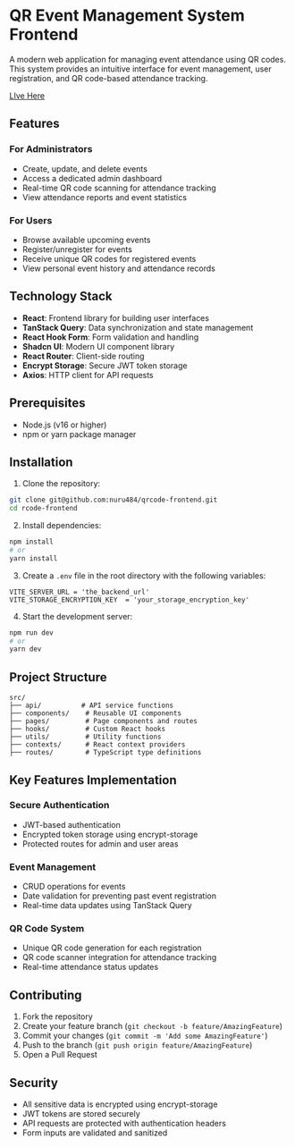 # QR Event Management System Frontend

A modern web application for managing event attendance using QR codes. This system provides an intuitive interface for event management, user registration, and QR code-based attendance tracking.

[LIve Here](https://qrcode-frontend-lovat.vercel.app)

## Features

### For Administrators

- Create, update, and delete events
- Access a dedicated admin dashboard
- Real-time QR code scanning for attendance tracking
- View attendance reports and event statistics

### For Users

- Browse available upcoming events
- Register/unregister for events
- Receive unique QR codes for registered events
- View personal event history and attendance records

## Technology Stack

- **React**: Frontend library for building user interfaces
- **TanStack Query**: Data synchronization and state management
- **React Hook Form**: Form validation and handling
- **Shadcn UI**: Modern UI component library
- **React Router**: Client-side routing
- **Encrypt Storage**: Secure JWT token storage
- **Axios**: HTTP client for API requests

## Prerequisites

- Node.js (v16 or higher)
- npm or yarn package manager

## Installation

1. Clone the repository:

```bash
git clone git@github.com:nuru484/qrcode-frontend.git
cd rcode-frontend
```

2. Install dependencies:

```bash
npm install
# or
yarn install
```

3. Create a `.env` file in the root directory with the following variables:

```env
VITE_SERVER_URL = 'the_backend_url'
VITE_STORAGE_ENCRYPTION_KEY  = 'your_storage_encryption_key'
```

4. Start the development server:

```bash
npm run dev
# or
yarn dev
```

## Project Structure

```
src/
├── api/          # API service functions
├── components/    # Reusable UI components
├── pages/         # Page components and routes
├── hooks/         # Custom React hooks
├── utils/         # Utility functions
├── contexts/      # React context providers
├── routes/        # TypeScript type definitions
```

## Key Features Implementation

### Secure Authentication

- JWT-based authentication
- Encrypted token storage using encrypt-storage
- Protected routes for admin and user areas

### Event Management

- CRUD operations for events
- Date validation for preventing past event registration
- Real-time data updates using TanStack Query

### QR Code System

- Unique QR code generation for each registration
- QR code scanner integration for attendance tracking
- Real-time attendance status updates

## Contributing

1. Fork the repository
2. Create your feature branch (`git checkout -b feature/AmazingFeature`)
3. Commit your changes (`git commit -m 'Add some AmazingFeature'`)
4. Push to the branch (`git push origin feature/AmazingFeature`)
5. Open a Pull Request

## Security

- All sensitive data is encrypted using encrypt-storage
- JWT tokens are stored securely
- API requests are protected with authentication headers
- Form inputs are validated and sanitized
